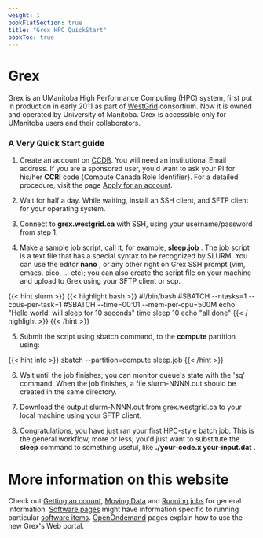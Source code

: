 ```yaml
---
weight: 1
bookFlatSection: true
title: "Grex HPC QuickStart"
bookToc: true
---
```


# Grex

Grex is an UManitoba High Performance Computing (HPC) system, first put in production in early 2011 as part of [WestGrid](https://www.westgrid.ca/ "WestGrid") consortium. Now it is owned and operated by University of Manitoba. Grex is accessible only for UManitoba users and their collaborators.

### A Very Quick Start guide

1. Create an account on [CCDB](https://ccdb.computecanada.ca/security/login "CCDB"). You will need an institutional Email address. If you are a sponsored user, you'd want to ask your PI for his/her __CCRI__ code {Compute Canada Role Identifier}. For a detailed procedure, visit the page [Apply for an account](https://www.computecanada.ca/research-portal/account-management/apply-for-an-account/ "Apply for a Compute Canada account").

2. Wait for half a day. While waiting, install an SSH client, and SFTP client for your operating system.

3. Connect to **grex.westgrid.ca** with SSH, using your username/password from step 1.

4. Make a sample job script, call it, for example, __sleep.job__ . The job script is a text file that has a special syntax to be recognized by SLURM. You can use the editor __nano__ , or any other right on Grex SSH prompt (vim, emacs, pico, ... etc); you can also create the script file on your machine and upload to Grex using your SFTP client or scp.

{{< hint slurm >}}
{{< highlight bash >}}
#!/bin/bash
#SBATCH --ntasks=1 --cpus-per-task=1
#SBATCH --time=00:01 --mem-per-cpu=500M
echo "Hello world! will sleep for 10 seconds"
time sleep 10
echo "all done" 
{{< / highlight >}}
{{< /hint >}}

5. Submit the script using sbatch command, to the __compute__ partition using:

{{< hint info >}}
sbatch --partition=compute sleep.job
{{< /hint >}}

6. Wait until the job finishes; you can monitor queue's state with the 'sq' command. When the job finishes, a file slurm-NNNN.out should be created in the same directory.

7. Download the output slurm-NNNN.out from grex.westgrid.ca to your local machine using your SFTP client.

8. Congratulations, you have just ran your first HPC-style batch job. This is the general workflow, more or less; you'd just want to substitute the __sleep__ command to something useful, like __./your-code.x your-input.dat__ .


# More information on this website

Check out [Getting an ccount](./access), [Moving Data](./connecting/data-transfer/) and [Running jobs](./running) for general information. [Software pages](./software) might have information specific to running particular [software items](./software/specific). [OpenOndemand](./ood) pages explain how to use the new Grex's Web portal.

<!--  -->
